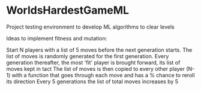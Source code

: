 # WorldsHardestGameML
Project testing environment to develop ML algorithms to clear levels


Ideas to implement fitness and mutation:

  Start N players with a list of 5 moves before the next generation starts. 
  The list of moves is randomly generated for the first generation. 
  Every generation thereafter, the most 'fit' player is brought forward, its list of moves kept in tact
  The list of moves is then copied to every other player (N-1) with a function that goes through each move and has a % chance to reroll its direction
  Every 5 generations the list of total moves increases by 5
